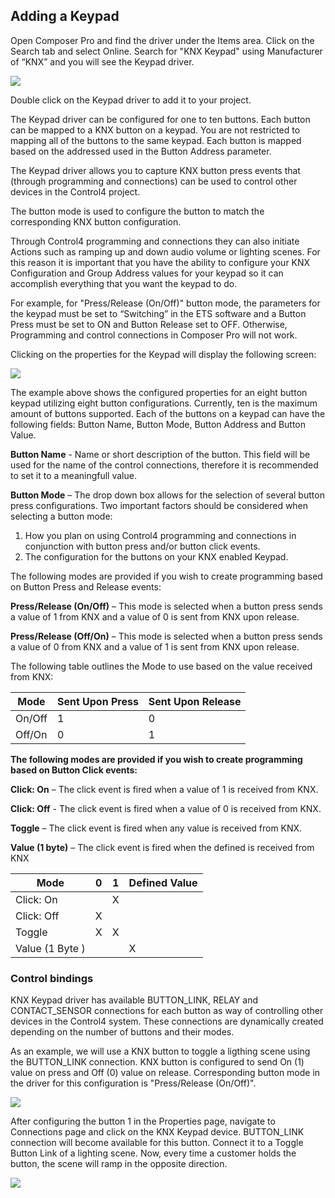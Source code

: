 ## Adding a Keypad

Open Composer Pro and find the driver under the Items area. Click on the Search tab and select Online. Search for "KNX Keypad" using Manufacturer of “KNX” and you will see the Keypad driver.

<img src="images/1_7-01.png"/>

Double click on the Keypad driver to add it to your project.

The Keypad driver can be configured for one to ten buttons. Each button can be mapped to a KNX button on a keypad. You are not restricted to mapping all of the buttons to the same keypad. Each button is mapped based on the addressed used in the Button Address parameter.

The Keypad driver allows you to capture KNX button press events that (through programming and connections) can be used to control other devices in the Control4 project.

The button mode is used to configure the button to match the corresponding KNX button configuration.

Through Control4 programming and connections they can also initiate Actions such as ramping up and down audio volume or lighting scenes. For this reason it is important that you have the ability to configure your KNX Configuration and Group Address values for your keypad so it can accomplish everything that you want the keypad to do.

For example, for "Press/Release (On/Off)" button mode, the parameters for the keypad must be set to “Switching” in the ETS software and a Button Press must be set to ON and Button Release set to OFF. Otherwise, Programming and control connections in Composer Pro will not work.

Clicking on the properties for the Keypad will display the following screen:

<img src="images/1_7-02.png"/>

The example above shows the configured properties for an eight button keypad utilizing eight button configurations. Currently, ten is the maximum amount of buttons supported. Each of the buttons on a keypad can have the following fields: Button Name, Button Mode, Button Address and Button Value.

**Button Name** - Name or short description of the button. This field will be used for the name of the control connections, therefore it is recommended to set it to a meaningfull value.

**Button Mode** – The drop down box allows for the selection of several button press configurations. Two important factors should be considered when selecting a button mode:
 
1. How you plan on using Control4 programming and connections in conjunction with button press and/or button click events.
2. The configuration for the buttons on your KNX enabled Keypad.

The following modes are provided if you wish to create programming based on Button Press and Release events:

**Press/Release (On/Off)** – This mode is selected when a button press sends a value of 1 from KNX and a value of 0 is sent from KNX upon release.

**Press/Release (Off/On)** – This mode is selected when a button press sends a value of 0 from KNX and a value of 1 is sent from KNX upon release.

The following table outlines the Mode to use based on the value received from KNX:

| Mode | Sent Upon Press | Sent Upon Release |
| --- | --- |  --- |
| On/Off | 1 | 0 |
| Off/On | 0 | 1 |

**The following modes are provided if you wish to create programming based on Button Click events:**

**Click: On** – The click event is fired when a value of 1 is received from KNX.

**Click: Off** - The click event is fired when a value of 0 is received from KNX.

**Toggle** – The click event is fired when any value is received from KNX.

**Value (1 byte)** – The click event is fired when the defined is received from KNX

| Mode | 0 | 1 | Defined Value |
| --- | --- |  --- | --- |
| Click: On |  | X |  |
| Click: Off | X |  |  |
| Toggle | X | X |  |
| Value (1 Byte ) |  |  | X |

### Control bindings

KNX Keypad driver has available BUTTON\_LINK, RELAY and CONTACT\_SENSOR connections for each button as way of controlling other devices in the Control4 system. These connections are dynamically created depending on the number of buttons and their modes.

As an example, we will use a KNX button to toggle a ligthing scene using the BUTTON\_LINK connection. KNX button is configured to send On (1) value on press and Off (0) value on release. Corresponding button mode in the driver for this configuration is "Press/Release (On/Off)".

<img src="images/1_7-03.png"/>

After configuring the button 1 in the Properties page, navigate to Connections page and click on the KNX Keypad device. BUTTON\_LINK connection will become available for this button. Connect it to a Toggle Button Link of a lighting scene. Now, every time a customer holds the button, the scene will ramp in the opposite direction.

<img src="images/1_7-04.png"/>
